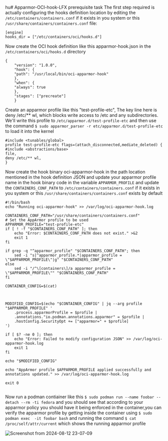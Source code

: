hu# Apparmor-OCI-hook-LFX prerequisite task
The first step required is actually configuring the hooks definition location by editing the ```/etc/containers/containers.conf``` if it exists in you system or this ```/usr/share/containers/containers.conf``` file:
```
[engine]
hooks_dir = ["/etc/containers/oci/hooks.d"]
```
Now create the OCI hook definition like this apparmor-hook.json in the ```/etc/containers/oci/hooks.d``` directory
```
{
    "version": "1.0.0",
    "hook": {
    "path": "/usr/local/bin/oci-apparmor-hook"
    },
    "when": {
    "always": true
    },
    "stages": ["precreate"]
    }
```
Create an apparmor profile like this "test-profile-etc",
The key line here is deny /etc/** wl, which blocks write access to /etc and any subdirectories. We'll write this profile to ```/etc/apparmor.d/test-profile-etc``` and then use the command ```$ sudo apparmor_parser -r etc/apparmor.d/test-profile-etc``` to load it into the kernel 

```
#include <tunables/global>
profile test-profile-etc flags=(attach_disconnected,mediate_deleted) {
#include <abstractions/base>
file,
deny /etc/** wl,
}
```
Now create the hook binary oci-apparmor-hook in the path location mentioned in the hook definition JSON and update your apparmor profile name in the hook binary code in the variable ```APPARMOR_PROFILE``` and update the ```CONTAINERS_CONF_PATH``` to ```/etc/containers/containers.conf``` if it exists in you system or this ```/usr/share/containers/containers.conf``` exists by default
```
#!/bin/bash
echo "Running oci-apparmor-hook" >> /var/log/oci-apparmor-hook.log

CONTAINERS_CONF_PATH="/usr/share/containers/containers.conf"
# Set the AppArmor profile to be used
APPARMOR_PROFILE="test-profile-etc"
if [ ! -f "$CONTAINERS_CONF_PATH" ]; then
    echo "Error: $CONTAINERS_CONF_PATH does not exist." >&2
    exit 1
fi

if grep -q "^apparmor_profile" "$CONTAINERS_CONF_PATH"; then
    sed -i "s|^apparmor_profile.*|apparmor_profile = \"$APPARMOR_PROFILE\"|g" "$CONTAINERS_CONF_PATH"
else
    sed -i "/^\[containers\]/a apparmor_profile = \"$APPARMOR_PROFILE\"" "$CONTAINERS_CONF_PATH"
fi

CONTAINER_CONFIG=$(cat)



MODIFIED_CONFIG=$(echo "$CONTAINER_CONFIG" | jq --arg profile "$APPARMOR_PROFILE" '
    .process.apparmorProfile = $profile |
    .annotations."io.podman.annotations.apparmor" = $profile |
    .hostConfig.SecurityOpt += ["apparmor=" + $profile]
')

if [ $? -ne 0 ]; then
    echo "Error: Failed to modify configuration JSON" >> /var/log/oci-apparmor-hook.log
    exit 1
fi

echo "$MODIFIED_CONFIG"

echo "AppArmor profile $APPARMOR_PROFILE applied successfully and annotations updated." >> /var/log/oci-apparmor-hook.log

exit 0


```
Now run a podman contiainer like this
``` $ sudo podman run --name foobar --detach --rm -ti fedora ``` and you should see that according to your apparmor policy you should have it being enforced in the container,you can verify the apparmor profile by getting inside the container using
``` $ sudo podman exec  -it foobar bash ```  and running the command ``` $ cat /proc/self/attr/current ``` which shows the running apparmor profile

![Screenshot from 2024-08-12 23-07-09](https://github.com/user-attachments/assets/58b95e74-5dbc-47d6-bedb-963589cf2c15)
